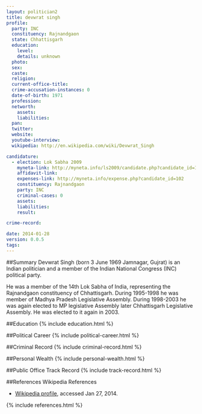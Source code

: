 ```yaml
---
layout: politician2
title: devwrat singh
profile: 
  party: INC
  constituency: Rajnandgaon
  state: Chhattisgarh
  education: 
    level: 
    details: unknown
  photo: 
  sex: 
  caste: 
  religion: 
  current-office-title: 
  crime-accusation-instances: 0
  date-of-birth: 1971
  profession: 
  networth: 
    assets: 
    liabilities: 
  pan: 
  twitter: 
  website: 
  youtube-interview: 
  wikipedia: http://en.wikipedia.com/wiki/Devwrat_Singh

candidature: 
  - election: Lok Sabha 2009
    myneta-link: http://myneta.info/ls2009/candidate.php?candidate_id=102
    affidavit-link: 
    expenses-link: http://myneta.info/expense.php?candidate_id=102
    constituency: Rajnandgaon 
    party: INC
    criminal-cases: 0
    assets: 
    liabilities: 
    result:  

crime-record: 

date: 2014-01-28
version: 0.0.5
tags: 
---
```

##Summary
Devwrat Singh (born 3 June 1969 Jamnagar, Gujrat) is an Indian politician and a member of the Indian National Congress (INC) political party.

He was a member of the 14th Lok Sabha of India, representing the Rajnandgaon constituency of Chhattisgarh. During 1995-1998 he was member of Madhya Pradesh Legislative Assembly. During 1998-2003 he was again elected to MP legislative Assembly later Chhattisgarh Legislative Assembly. He was elected to it again in 2003.


##Education
{% include education.html %}


##Political Career
{% include political-career.html %}


##Criminal Record
{% include criminal-record.html %}


##Personal Wealth
{% include personal-wealth.html %}


##Public Office Track Record
{% include track-record.html %}


##References
Wikipedia References
- [Wikipedia profile]({{page.profile.wikipedia}}), accessed Jan 27, 2014.



{% include references.html %}